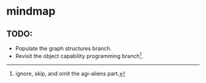 # mindmap
## TODO:
- Populate the graph structures branch.
- Revisit the object capability programming branch[^1].

[^1]: ignore, skip, and omit the agi-aliens part.
